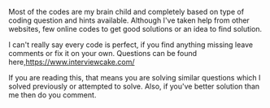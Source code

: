 Most of the codes are my brain child and completely based on type of coding question and hints available.
Although I've taken help from other websites, few online codes to get good solutions or an idea to find solution.

I can't really say every code is perfect, if you find anything missing leave comments or fix it on your own.
Questions can be found here,https://www.interviewcake.com/

If you are reading this, that means you are solving similar questions which I solved previously or attempted to solve.
Also, if you've better solution than me then do you comment.

